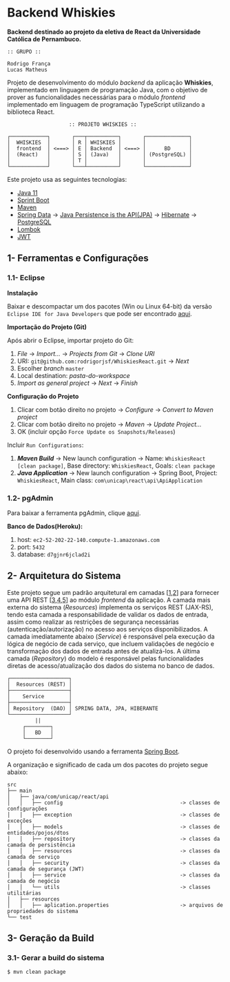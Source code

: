 # Backend Whiskies

**Backend destinado ao projeto da eletiva de React da Universidade Católica de Pernambuco.**

```
:: GRUPO ::

Rodrigo França
Lucas Matheus
```

Projeto de desenvolvimento do módulo _backend_ da aplicação **Whiskies**, implementado em linguagem de programação Java, com o objetivo de prover as funcionalidades necessárias para o módulo _frontend_ implementado em linguagem de programação TypeScript utilizando a biblioteca React.

```
                    :: PROJETO WHISKIES ::

┌────────────┐       ┌───┬──────────┐       ┌──────────────┐
│  WHISKIES  │       │ R │ WHISKIES │       │              │
│  frontend  │ <===> │ E │ Backend  │ <===> │      BD      │
│  (React)   │       │ S │ (Java)   │       │ (PostgreSQL) │
│            │       │ T │          │       │              │
└────────────┘       └───┴──────────┘       └──────────────┘
```

Este projeto usa as seguintes tecnologias:
- [Java 11](https://www.oracle.com/technetwork/java/javase/downloads/index.html)
- [Sprint Boot](https://spring.io/projects/spring-boot)
- [Maven](https://maven.apache.org/)
- [Spring Data](https://spring.io/projects/spring-data)
     ->  [Java Persistence is the API(JPA)](https://docs.oracle.com/javaee/7/api/javax/persistence/package-summary.html)
     ->  [Hibernate](https://hibernate.org/)
     ->  [PostgreSQL](https://www.postgresql.org/)
- [Lombok](https://projectlombok.org/)
- [JWT](https://jwt.io/)


## 1- Ferramentas e Configurações

### 1.1- Eclipse

**Instalação**

Baixar e descompactar um dos pacotes (Win ou Linux 64-bit) da versão `Eclipse IDE for Java Developers` que pode ser encontrado [aqui](https://www.eclipse.org/downloads/packages/).

**Importação do Projeto (Git)**

Após abrir o Eclipse, importar projeto do Git:

1. _File_ -> _Import..._ -> _Projects from Git_ -> _Clone URI_
2. URI: `git@github.com:rodrigorjsf/WhiskiesReact.git` -> _Next_
3. Escolher _branch_ `master`
4. Local destination: _pasta-do-workspace_
5. _Import as general project_ -> _Next_ -> _Finish_

**Configuração do Projeto**

1. Clicar com botão direito no projeto -> _Configure_ -> _Convert to Maven project_
2. Clicar com botão direito no projeto -> _Maven_ -> _Update Project..._
3. OK (incluir opção `Force Update os Snapshots/Releases`)

Incluir `Run Configurations`:

1. _**Maven Build**_ -> New launch configuration -> Name: `WhiskiesReact [clean package]`, Base directory: `WhiskiesReact`, Goals: `clean package`
2. _**Java Application**_ -> New launch configuration -> Spring Boot, Project: `WhiskiesReact`, Main class: `com\unicap\react\api\ApiApplication`

### 1.2- pgAdmin

Para baixar a ferramenta pgAdmin, clique [aqui](https://www.pgadmin.org/).

**Banco de Dados(Heroku):**

1. host: `ec2-52-202-22-140.compute-1.amazonaws.com`
2. port: `5432`
3. database: `d7gjnr6jclad2i`

## 2- Arquitetura do Sistema

Este projeto segue um padrão arquitetural em camadas [[1](https://www.oreilly.com/library/view/software-architecture-patterns/9781491971437/ch01.html),[2](https://en.wikipedia.org/wiki/Multitier_architecture)] para fornecer uma API REST [[3](https://dzone.com/articles/intro-rest),[4](https://www.quora.com/What-are-RESTful-APIs-and-how-do-they-work),[5](https://blog.caelum.com.br/rest-principios-e-boas-praticas/)] ao módulo _frontend_ da aplicação. A camada mais externa do sistema (_Resources_) implementa os serviços REST (JAX-RS), tendo esta camada a responsabilidade de validar os dados de entrada, assim como realizar as restrições de segurança necessárias (autenticação/autorização) no acesso aos serviços disponibilizados. A camada imediatamente abaixo (_Service_) é responsável pela execução da lógica de negócio de cada serviço, que incluem validações de negócio e transformação dos dados de entrada antes de atualizá-los. A última camada (_Repository_) do modelo é responsável pelas funcionalidades diretas de acesso/atualização dos dados do sistema no banco de dados.

```
┌───────────────────┐
│  Resources (REST) │
├───────────────────┤
│    Service        │ 
├───────────────────┤
│ Repository  (DAO) │ SPRING DATA, JPA, HIBERANTE
└───────────────────┘
         ||
     ┌────────┐
     │   BD   │
     └────────┘
```

O projeto foi desenvolvido usando a ferramenta [Spring Boot](https://spring.io/projects/spring-boot).

A organização e significado de cada um dos pacotes do projeto segue abaixo:

```
src
├── main
│   ├── java/com/unicap/react/api
│   │   ├── config                                      -> classes de configurações
│   │   ├── exception                                   -> classes de exceções
│   │   ├── models                                      -> classes de entidades/pojos/dtos
│   │   ├── repository                                  -> classes da camada de persistência
│   │   ├── resources                                   -> classes da camada de serviço
│   │   ├── security                                    -> classes da camada de segurança (JWT)
│   │   ├── service                                     -> classes da camada de negócio
│   │   └── utils                                       -> classes utilitárias
│   ├── resources
│   │   ├── aplication.properties                       -> arquivos de propriedades do sistema
└── test
```

## 3- Geração da Build

### 3.1- Gerar a build do sistema

```sh
$ mvn clean package
```
